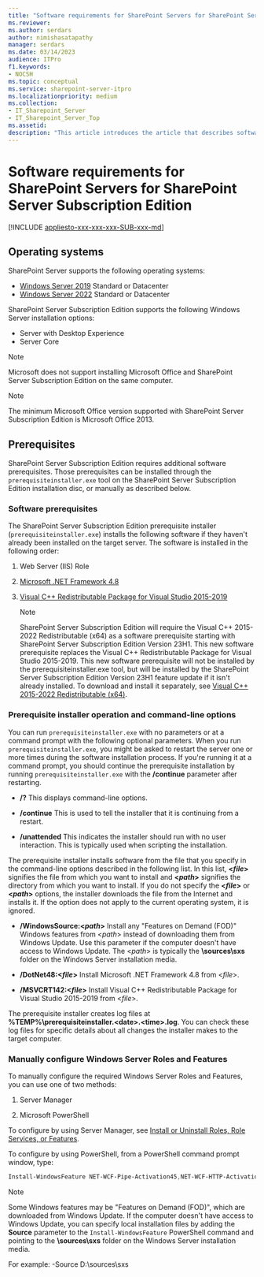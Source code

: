 ```yaml
---
title: "Software requirements for SharePoint Servers for SharePoint Server Subscription Edition"
ms.reviewer: 
ms.author: serdars
author: nimishasatapathy
manager: serdars
ms.date: 03/14/2023
audience: ITPro
f1.keywords:
- NOCSH
ms.topic: conceptual
ms.service: sharepoint-server-itpro
ms.localizationpriority: medium
ms.collection:
- IT_Sharepoint_Server
- IT_Sharepoint_Server_Top
ms.assetid: 
description: "This article introduces the article that describes software requirements for SharePoint Server."
---
```


# Software requirements for SharePoint Servers for SharePoint Server Subscription Edition

[!INCLUDE [appliesto-xxx-xxx-xxx-SUB-xxx-md](../includes/appliesto-xxx-xxx-xxx-SUB-xxx-md.md)] 

## Operating systems

SharePoint Server supports the following operating systems:

- [Windows Server 2019](https://www.microsoft.com/evalcenter/evaluate-windows-server-2019) Standard or Datacenter
- [Windows Server 2022](https://www.microsoft.com/evalcenter/evaluate-windows-server-2022) Standard or Datacenter

SharePoint Server Subscription Edition supports the following Windows Server installation options:

- Server with Desktop Experience
- Server Core

> [!NOTE]
> Microsoft does not support installing Microsoft Office and SharePoint Server Subscription Edition on the same computer.

> [!NOTE]
> The minimum Microsoft Office version supported with SharePoint Server Subscription Edition is Microsoft Office 2013.

## Prerequisites 

SharePoint Server Subscription Edition requires additional software prerequisites. Those prerequisites can be installed through the `prerequisiteinstaller.exe` tool on the SharePoint Server Subscription Edition installation disc, or manually as described below.

### Software prerequisites

The SharePoint Server Subscription Edition prerequisite installer (`prerequisiteinstaller.exe`) installs the following software if they haven't already been installed on the target server. The software is installed in the following order:

1. Web Server (IIS) Role

2. [Microsoft .NET Framework 4.8](https://go.microsoft.com/fwlink/?LinkId=2085155)

3. [Visual C++ Redistributable Package for Visual Studio 2015-2019](https://go.microsoft.com/fwlink/?LinkId=2130438)

    > [!NOTE]
    > SharePoint Server Subscription Edition will require the Visual C++ 2015-2022 Redistributable (x64) as a software prerequisite starting with SharePoint Server Subscription Edition Version 23H1. This new software prerequisite replaces the Visual C++ Redistributable Package for Visual Studio 2015-2019. This new software prerequisite will not be installed by the prerequisiteinstaller.exe tool, but will be installed by the SharePoint Server Subscription Edition Version 23H1 feature update if it isn't already installed. To download and install it separately, see [Visual C++ 2015-2022 Redistributable (x64)](https://go.microsoft.com/fwlink/?LinkId=2224881).

### Prerequisite installer operation and command-line options

You can run `prerequisiteinstaller.exe` with no parameters or at a command prompt with the following optional parameters. When you run `prerequisiteinstaller.exe`, you might be asked to restart the server one or more times during the software installation process. If you're running it at a command prompt, you should continue the prerequisite installation by running `prerequisiteinstaller.exe` with the **/continue** parameter after restarting.

- **/?** This displays command-line options.

- **/continue** This is used to tell the installer that it is continuing from a restart.

- **/unattended** This indicates the installer should run with no user interaction. This is typically used when scripting the installation.

The prerequisite installer installs software from the file that you specify in the command-line options described in the following list. In this list, **\<_file_\>** signifies the file from which you want to install and **\<_path_\>** signifies the directory from which you want to install. If you do not specify the **\<_file_\>** or **\<_path_\>** options, the installer downloads the file from the Internet and installs it. If the option does not apply to the current operating system, it is ignored.

- **/WindowsSource:<_path_>** Install any "Features on Demand (FOD)" Windows features from <_path_> instead of downloading them from Windows Update. Use this parameter if the computer doesn't have access to Windows Update. The <_path_> is typically the **\sources\sxs** folder on the Windows Server installation media.

- **/DotNet48:<_file_>** Install Microsoft .NET Framework 4.8 from <_file_>.

- **/MSVCRT142:<_file_>** Install Visual C++ Redistributable Package for Visual Studio 2015-2019 from <_file_>.

The prerequisite installer creates log files at **%TEMP%\prerequisiteinstaller.\<date>.\<time>.log**. You can check these log files for specific details about all changes the installer makes to the target computer.

### Manually configure Windows Server Roles and Features

To manually configure the required Windows Server Roles and Features, you can use one of two methods:

1. Server Manager

2. Microsoft PowerShell

To configure by using Server Manager, see [Install or Uninstall Roles, Role Services, or Features](/windows-server/administration/server-manager/install-or-uninstall-roles-role-services-or-features).

To configure by using PowerShell, from a PowerShell command prompt window, type:

```PowerShell
Install-WindowsFeature NET-WCF-Pipe-Activation45,NET-WCF-HTTP-Activation45,NET-WCF-TCP-Activation45,Web-Server,Web-WebServer,Web-Common-Http,Web-Static-Content,Web-Default-Doc,Web-Dir-Browsing,Web-Http-Errors,Web-App-Dev,Web-Asp-Net45,Web-Net-Ext45,Web-ISAPI-Ext,Web-ISAPI-Filter,Web-Health,Web-Http-Logging,Web-Log-Libraries,Web-Request-Monitor,Web-Http-Tracing,Web-Security,Web-Basic-Auth,Web-Windows-Auth,Web-Filtering,Web-Performance,Web-Stat-Compression,Web-Dyn-Compression,WAS,WAS-Process-Model,WAS-Config-APIs -IncludeManagementTools
```

> [!NOTE]
> Some Windows features may be "Features on Demand (FOD)", which are downloaded from Windows Update.  If the computer doesn't have access to Windows Update, you can specify local installation files by adding the **Source** parameter to the `Install-WindowsFeature` PowerShell command and pointing to the **\sources\sxs** folder on the Windows Server installation media.
>
> For example: -Source D:\sources\sxs
